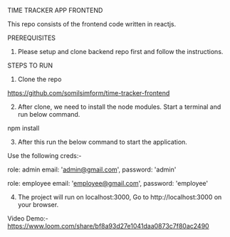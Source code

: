 TIME TRACKER APP FRONTEND

This repo consists of the frontend code written in reactjs.

PREREQUISITES

1. Please setup and clone backend repo first and follow the instructions.

STEPS TO RUN

1. Clone the repo

https://github.com/somilsimform/time-tracker-frontend

2. After clone, we need to install the node modules. Start a terminal and run below command.

npm install

3. After this run the below command to start the application.

Use the following creds:-

role: admin
email: 'admin@gmail.com',
password: 'admin'

role: employee
email: 'employee@gmail.com',
password: 'employee'

4. The project will run on localhost:3000, Go to http://localhost:3000 on your browser.

Video Demo:- https://www.loom.com/share/bf8a93d27e1041daa0873c7f80ac2490
